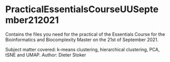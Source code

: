 # PracticalEssentialsCourseUUSeptember212021
Contains the files you need for the practical of the Essentials Course for the Bioinformatics and Biocomplexity Master on the 21st of September 2021.

Subject matter covered: k-means clustering, hierarchical clustering, PCA, tSNE and UMAP. 
Author: Dieter Stoker
